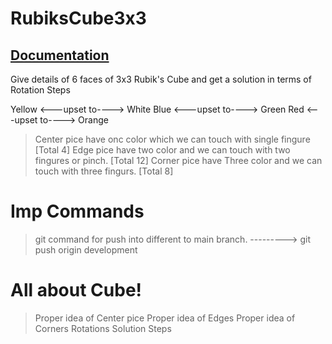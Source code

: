 # RubiksCube3x3
## [Documentation](https://github.com/dvspandey/RubiksCube3x3/blob/main/RubicsCube%20Document/RubicCube%20document%20V1.0.pdf)

Give details of 6 faces of 3x3 Rubik's Cube and get a solution in terms of Rotation Steps 

Yellow	<---upset to----> White 
Blue	<---upset to----> Green
Red		<---upset to----> Orange

> Center pice have onc color which we can touch with single fingure [Total 4]
> Edge pice have two color and we can touch with two fingures or pinch. [Total 12]
> Corner pice have Three color and we can touch with three fingurs. [Total 8]



Imp Commands
============

> git command for push into different to main branch. ---------> git push origin development

 All about Cube!
=================
> Proper idea of Center pice
> Proper idea of Edges
> Proper idea of Corners
> Rotations
>  Solution Steps 


